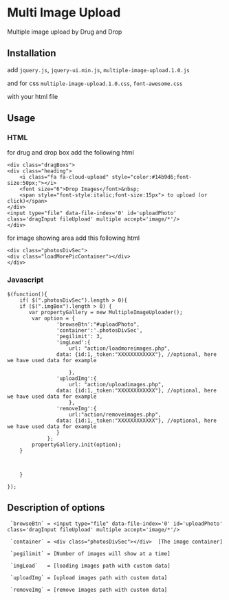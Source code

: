 # Multi Image Upload 

Multiple image upload by Drug and Drop

## Installation

add 	`jquery.js`, 
	`jquery-ui.min.js`,
	`multiple-image-upload.1.0.js`

and for css `multiple-image-upload.1.0.css`,
	    `font-awesome.css`

with your html file

## Usage

### HTML

for drug and drop box add the following html

	<div class="dragBoxs">
	<div class="heading">
		<i class="fa fa-cloud-upload" style="color:#14b9d6;font-size:50px;"></i> 
		<font size="6">Drop Images</font>&nbsp;
		<span style="font-style:italic;font-size:15px"> to upload (or click)</span>
	</div>
	<input type="file" data-file-index='0' id='uploadPhoto' class='dragInput fileUpload' multiple accept='image/*'/>
	</div>

for image showing area add this following html

	<div class="photosDivSec">
	<div class="loadMorePicContainer"></div>
	</div>


### Javascript 

	$(function(){
	    if( $(".photosDivSec").length > 0){
		if ($(".imgBox").length > 0) {
		   var propertyGallery = new MultipleImageUploader();
		    var option = {
				    'browseBtn':"#uploadPhoto",
				    'container':'.photosDivSec',
				    'pegilimit': 3,
				    'imgLoad':{
				        url: "action/loadmoreimages.php",
					data: {id:1,_token:"XXXXXXXXXXXX"}, //optional, here we have used data for example
				        
				        },
				    'uploadImg':{
				        url: "action/uploadimages.php",
					data: {id:1,_token:"XXXXXXXXXXXX"}, //optional, here we have used data for example
				        },
				    'removeImg':{
				        url:"action/removeimages.php",
					data: {id:1,_token:"XXXXXXXXXXXX"}, //optional, here we have used data for example
				    }
				 };
		    propertyGallery.init(option);
		}

	       

	    }

	});

## Description of options

     `browseBtn` = <input type="file" data-file-index='0' id='uploadPhoto' class='dragInput fileUpload' multiple accept='image/*'/>

     `container` = <div class="photosDivSec"></div>  [The image container]

     `pegilimit` = [Number of images will show at a time]
     
     `imgLoad`   = [loading images path with custom data]

     `uploadImg` = [upload images path with custom data]

     `removeImg` = [remove images path with custom data]









